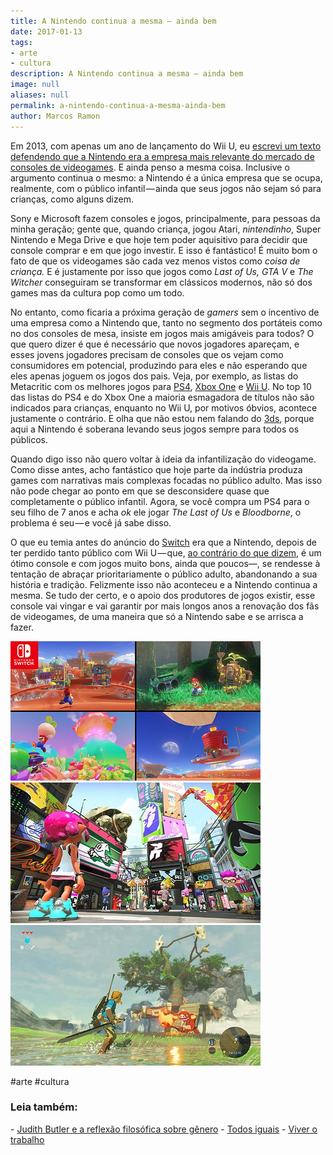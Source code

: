 ```yaml
---
title: A Nintendo continua a mesma — ainda bem
date: 2017-01-13
tags:
- arte
- cultura
description: A Nintendo continua a mesma — ainda bem
image: null
aliases: null
permalink: a-nintendo-continua-a-mesma-ainda-bem
author: Marcos Ramon
---
```

Em 2013, com apenas um ano de lançamento do Wii U, eu [escrevi um texto defendendo que a Nintendo era a empresa mais relevante do mercado de consoles de videogames](https://arcano5.com.br/por-que-a-nintendo-ainda-e-a-empresa-mais-relevante-da-industria-de-videogames-812e77a600df#.vs3x9aaxy). E ainda penso a mesma coisa. Inclusive o argumento continua o mesmo: a Nintendo é a única empresa que se ocupa, realmente, com o público infantil — ainda que seus jogos não sejam só para crianças, como alguns dizem.

Sony e Microsoft fazem consoles e jogos, principalmente, para pessoas da minha geração; gente que, quando criança, jogou Atari, _nintendinho_, Super Nintendo e Mega Drive e que hoje tem poder aquisitivo para decidir que console comprar e em que jogo investir. E isso é fantástico! É muito bom o fato de que os videogames são cada vez menos vistos como _coisa de criança._ E é justamente por isso que jogos como _Last of Us, GTA V_ e _The Witcher_ conseguiram se transformar em clássicos modernos, não só dos games mas da cultura pop como um todo.

No entanto, como ficaria a próxima geração de _gamers_ sem o incentivo de uma empresa como a Nintendo que, tanto no segmento dos portáteis como no dos consoles de mesa, insiste em jogos mais amigáveis para todos? O que quero dizer é que é necessário que novos jogadores apareçam, e esses jovens jogadores precisam de consoles que os vejam como consumidores em potencial, produzindo para eles e não esperando que eles apenas joguem os jogos dos pais. Veja, por exemplo, as listas do Metacritic com os melhores jogos para [PS4](http://www.metacritic.com/browse/games/score/metascore/all/ps4/filtered), [Xbox One](http://www.metacritic.com/browse/games/score/metascore/all/xboxone/filtered) e [Wii U](http://www.metacritic.com/browse/games/score/metascore/all/wii-u/filtered?sort=desc). No top 10 das listas do PS4 e do Xbox One a maioria esmagadora de títulos não são indicados para crianças, enquanto no Wii U, por motivos óbvios, acontece justamente o contrário. E olha que não estou nem falando do [3ds](http://www.metacritic.com/browse/games/score/metascore/all/3ds/filtered?sort=desc), porque aqui a Nintendo é soberana levando seus jogos sempre para todos os públicos.

Quando digo isso não quero voltar à ideia da infantilização do videogame. Como disse antes, acho fantástico que hoje parte da indústria produza games com narrativas mais complexas focadas no público adulto. Mas isso não pode chegar ao ponto em que se desconsidere quase que completamente o público infantil. Agora, se você compra um PS4 para o seu filho de 7 anos e acha _ok_ ele jogar _The Last of Us_ e _Bloodborne_, o problema é seu — e você já sabe disso.

O que eu temia antes do anúncio do [Switch](http://www.nintendo.com/switch/) era que a Nintendo, depois de ter perdido tanto público com Wii U — que, [ao contrário do que dizem](https://www.wired.com/2016/12/goodbye-wii-u/), é um ótimo console e com jogos muito bons, ainda que poucos—, se rendesse à tentação de abraçar prioritariamente o público adulto, abandonando a sua história e tradição. Felizmente isso não aconteceu e a Nintendo continua a mesma. Se tudo der certo, e o apoio dos produtores de jogos existir, esse console vai vingar e vai garantir por mais longos anos a renovação dos fãs de videogames, de uma maneira que só a Nintendo sabe e se arrisca a fazer.

<img src="/assets/img/a-nintendo-continua-a-mesma — ainda bem-medium-1.png">

<img src="/assets/img/a-nintendo-continua-a-mesma — ainda bem-medium-2.jpeg">

<img src="/assets/img/a-nintendo-continua-a-mesma — ainda bem-medium-3.jpeg">


#arte #cultura

<h3>Leia também:</h3>
- <a href="/judith-butler-e-a-reflexao-filosofica-sobre-genero">Judith Butler e a reflexão filosófica sobre gênero</a>
- <a href="/todos-iguais">Todos iguais</a>
- <a href="/viver-o-trabalho">Viver o trabalho</a>
